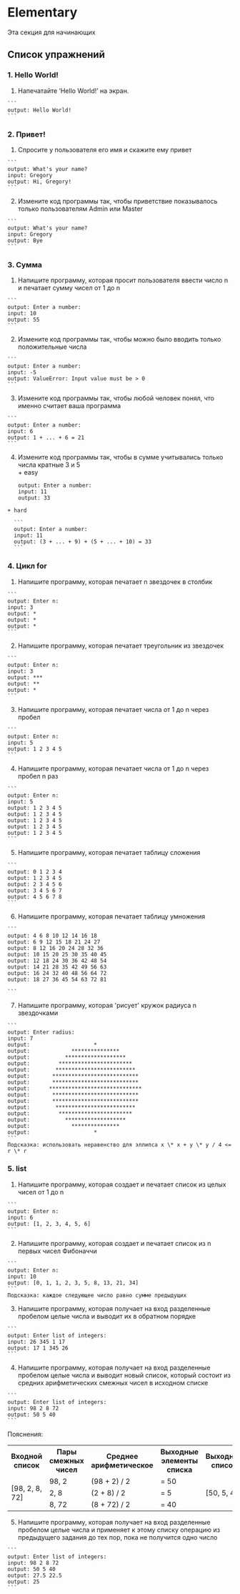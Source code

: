 # Elementary

Эта секция для начинающих

## Список упражнений

### 1. Hello World!
  1. Напечатайте ‘Hello World!’ на экран.  

    ```
    output: Hello World!
    ```
    
### 2. Привет!
  1. Спросите у пользователя его имя и скажите ему привет  

    ```
    output: What's your name?  
    input: Gregory  
    output: Hi, Gregory!   
    ```
  2. Измените код программы так, чтобы приветствие показывалось только пользователям Admin или Master  

    ```
    output: What's your name?
    input: Gregory
    output: Bye
    ```
    
### 3. Сумма
  1. Напишите программу, которая просит пользователя ввести число n и печатает сумму чисел от 1 до n  

    ```
    output: Enter a number: 
    input: 10
    output: 55
    ```
  2. Измените код программы так, чтобы можно было вводить только положительные числа  

    ```
    output: Enter a number: 
    input: -5
    output: ValueError: Input value must be > 0 
    ```
  3. Измените код программы так, чтобы любой человек понял, что именно считает ваша программа  

    ```
    output: Enter a number: 
    input: 6
    output: 1 + ... + 6 = 21
    ```
  4. Измените код программы так, чтобы в сумме учитывались только числа кратные 3 и 5  
    + easy  
  
      ```
      output: Enter a number: 
      input: 11
      output: 33
      ```  
    + hard  
  
      ```
      output: Enter a number: 
      input: 11
      output: (3 + ... + 9) + (5 + ... + 10) = 33
      ```

### 4. Цикл for
  1. Напишите программу, которая печатает n звездочек в столбик  

    ```
    output: Enter n:  
    input: 3
    output: *
    output: *
    output: *
    ```
  2. Напишите программу, которая печатает треугольник из звездочек

    ```
    output: Enter n:
    input: 3
    output: ***
    output: **
    output: *
    ```
  3. Напишите программу, которая печатает числа от 1 до n через пробел

    ```
    output: Enter n:
    input: 5
    output: 1 2 3 4 5
    ```

  4. Напишите программу, которая печатает числа от 1 до n через пробел n раз

    ```
    output: Enter n:
    input: 5
    output: 1 2 3 4 5
    output: 1 2 3 4 5
    output: 1 2 3 4 5
    output: 1 2 3 4 5
    output: 1 2 3 4 5
    ```

  5. Напишите программу, которая печатает таблицу сложения

    ```
    output: 0 1 2 3 4 
    output: 1 2 3 4 5
    output: 2 3 4 5 6
    output: 3 4 5 6 7
    output: 4 5 6 7 8
    ```

  6. Напишите программу, которая печатает таблицу умножения

    ```
    output: 4 6 8 10 12 14 16 18
    output: 6 9 12 15 18 21 24 27
    output: 8 12 16 20 24 28 32 36
    output: 10 15 20 25 30 35 40 45
    output: 12 18 24 30 36 42 48 54
    output: 14 21 28 35 42 49 56 63
    output: 16 24 32 40 48 56 64 72
    output: 18 27 36 45 54 63 72 81

    ```

  7. Напишите программу, которая 'рисует' кружок радиуса n звездочками

    ```
    output: Enter radius: 
    input: 7
    output:                    *                   
    output:             ***************            
    output:           *******************          
    output:         ***********************        
    output:        *************************       
    output:       ***************************      
    output:       ***************************      
    output:      *****************************     
    output:       ***************************      
    output:       ***************************      
    output:        *************************       
    output:         ***********************        
    output:           *******************          
    output:             ***************            
    output:                    *  
    ```
    Подсказка: использовать неравенство для эллипса x \* x + y \* y / 4 <= r \* r  

### 5. list
  1. Напишите программу, которая создает и печатает список из целых чисел от 1 до n

    ```
    output: Enter n:
    input: 6
    output: [1, 2, 3, 4, 5, 6]
    ```   

  2. Напишите программу, которая создает и печатает список из n первых чисел Фибоначчи

    ```
    output: Enter n:
    input: 10
    output: [0, 1, 1, 2, 3, 5, 8, 13, 21, 34]
    ```
    Подсказка: каждое следующее число равно сумме предыдущих
    
  3. Напишите программу, которая получает на вход разделенные пробелом целые числа и выводит их в обратном порядке

    ```
    output: Enter list of integers:
    input: 26 345 1 17
    output: 17 1 345 26
    ```
 
  4. Напишите программу, которая получает на вход разделенные пробелом целые числа и выводит новый список, который состоит из средних арифметических смежных чисел в исходном списке

    ```
    output: Enter list of integers:
    input: 98 2 8 72
    output: 50 5 40
    ```  
    
  Пояснения:  
  <table>
  <head>
  <tr>
  <th>Входной список</th>
  <th>Пары смежных чисел</th>
  <th>Среднее арифметическое</th>
  <th>Выходные элементы списка</th>
  <th>Выходной список</th>
  </head>
  <body>
  <tr><td rowspan="3">[98, 2, 8, 72]</td><td>98, 2</td><td>(98 + 2) / 2</td><td> = 50</td><td rowspan="3">[50, 5, 40]</td></tr>
  <tr><td>2, 8</td><td>(2 + 8) / 2</td><td> = 5</td></tr>
  <tr><td>8, 72</td><td>(8 + 72) / 2</td><td> = 40</td></tr>
  </body>
  </table>

  5. Напишите программу, которая получает на вход разделенные пробелом целые числа и применяет к этому списку операцию из предыдущего задания до тех пор, пока не получится одно число  

    ```
    output: Enter list of integers:
    input: 98 2 8 72
    output: 50 5 40
    output: 27.5 22.5
    output: 25
    ```
